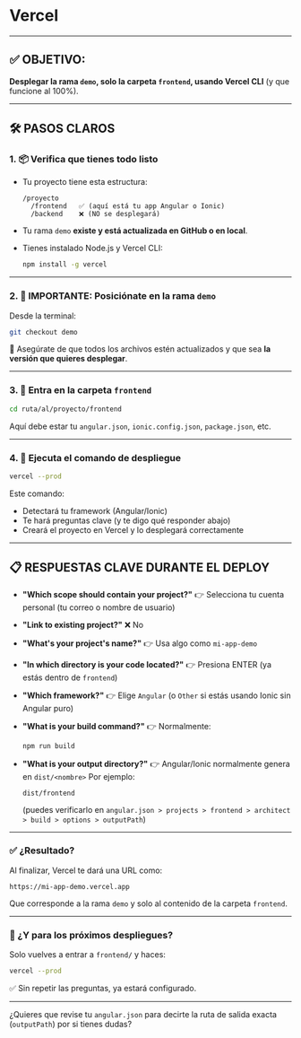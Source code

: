 # Vercel
---

## ✅ OBJETIVO:

**Desplegar la rama `demo`, solo la carpeta `frontend`, usando Vercel CLI** (y que funcione al 100%).

---

## 🛠️ PASOS CLAROS

### 1. 📦 Verifica que tienes todo listo

* Tu proyecto tiene esta estructura:

  ```
  /proyecto
    /frontend   ✅ (aquí está tu app Angular o Ionic)
    /backend    ❌ (NO se desplegará)
  ```

* Tu rama `demo` **existe y está actualizada en GitHub o en local**.

* Tienes instalado Node.js y Vercel CLI:

  ```bash
  npm install -g vercel
  ```

---

### 2. 🛑 IMPORTANTE: Posiciónate en la rama `demo`

Desde la terminal:

```bash
git checkout demo
```

🔄 Asegúrate de que todos los archivos estén actualizados y que sea **la versión que quieres desplegar**.

---

### 3. 📂 Entra en la carpeta `frontend`

```bash
cd ruta/al/proyecto/frontend
```

Aquí debe estar tu `angular.json`, `ionic.config.json`, `package.json`, etc.

---

### 4. 🚀 Ejecuta el comando de despliegue

```bash
vercel --prod
```

Este comando:

* Detectará tu framework (Angular/Ionic)
* Te hará preguntas clave (y te digo qué responder abajo)
* Creará el proyecto en Vercel y lo desplegará correctamente

---

## 📋 RESPUESTAS CLAVE DURANTE EL DEPLOY

* **"Which scope should contain your project?"**
  👉 Selecciona tu cuenta personal (tu correo o nombre de usuario)

* **"Link to existing project?"**
  ❌ No

* **"What's your project's name?"**
  👉 Usa algo como `mi-app-demo`

* **"In which directory is your code located?"**
  👉 Presiona ENTER (ya estás dentro de `frontend`)

* **"Which framework?"**
  👉 Elige `Angular` (o `Other` si estás usando Ionic sin Angular puro)

* **"What is your build command?"**
  👉 Normalmente:

  ```bash
  npm run build
  ```

* **"What is your output directory?"**
  👉 Angular/Ionic normalmente genera en `dist/<nombre>`
  Por ejemplo:

  ```
  dist/frontend
  ```

  (puedes verificarlo en `angular.json > projects > frontend > architect > build > options > outputPath`)

---

### ✅ ¿Resultado?

Al finalizar, Vercel te dará una URL como:

```
https://mi-app-demo.vercel.app
```

Que corresponde a la rama `demo` y solo al contenido de la carpeta `frontend`.

---

### 🧠 ¿Y para los próximos despliegues?

Solo vuelves a entrar a `frontend/` y haces:

```bash
vercel --prod
```

✅ Sin repetir las preguntas, ya estará configurado.

---

¿Quieres que revise tu `angular.json` para decirte la ruta de salida exacta (`outputPath`) por si tienes dudas?
